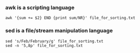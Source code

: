 ### awk is a scripting language
```
awk '{sum += $2} END {print sum/NR}' file_for_sorting.txt
```
### sed is a file/stream manipulation language
```
sed 's/Feb/February/g' file_for_sorting.txt
sed -n '5,8p' file_for_sorting.txt
```
